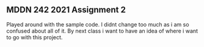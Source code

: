 ## MDDN 242 2021 Assignment 2

Played around with the sample code. I didnt change too much as i am so confused about all of it. 
By next class i want to have an idea of where i want to go with this project. 

